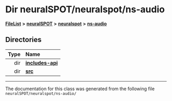 

# Dir neuralSPOT/neuralspot/ns-audio



[**FileList**](files.md) **>** [**neuralSPOT**](dir_75594cce7c7773aa3cb253214bf56510.md) **>** [**neuralspot**](dir_b737d82f35ec218ac5a7ef4105db9c0e.md) **>** [**ns-audio**](dir_45211a8475460839574f71aa108f4957.md)














## Directories

| Type | Name |
| ---: | :--- |
| dir | [**includes-api**](dir_b70d46c064802b213244316ef6218d52.md) <br> |
| dir | [**src**](dir_e70eef2d5115541d1d6cb7ad27f30382.md) <br> |

























































------------------------------
The documentation for this class was generated from the following file `neuralSPOT/neuralspot/ns-audio/`

